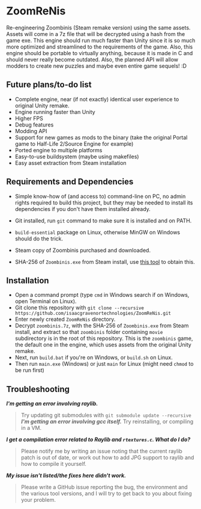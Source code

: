 # ZoomReNis
 Re-engineering Zoombinis (Steam remake version) using the same assets. Assets will come in a 7z file that will be decrypted using a hash from the game exe. This engine should run much faster than Unity since it is so much more optimized and streamlined to the requirements of the game. Also, this engine should be portable to virtually anything, because it is made in C and should never really become outdated. Also, the planned API will allow modders to create new puzzles and maybe even entire game sequels! :D

## Future plans/to-do list
- Complete engine, near (if not exactly) identical user experience to original Unity remake.  
- Engine running faster than Unity  
- Higher FPS  
- Debug features  
- Modding API  
- Support for new games as mods to the binary (take the original Portal game to Half-Life 2/Source Engine for example)  
- Ported engine to multiple platforms  
- Easy-to-use buildsystem (maybe using makefiles)  
- Easy asset extraction from Steam installation  
  
## Requirements and Dependencies
- Simple know-how of (and access to) command-line on PC, no admin rights required to build this project, but they may be needed to install its dependencies if you don't have them installed already.  
  
- Git installed, run ``git`` command to make sure it is installed and on PATH.  
  
- `build-essential` package on Linux, otherwise MinGW on Windows should do the trick.  
  
- Steam copy of Zoombinis purchased and downloaded.
  
- SHA-256 of `Zoombinis.exe` from Steam install, use [this tool](https://emn178.github.io/online-tools/sha256_checksum.html) to obtain this. 
  
## Installation
- Open a command prompt (type ``cmd`` in Windows search if on Windows, open Terminal on Linux).  
- Git clone this repository with ``git clone --recursive https://github.com/isaacgravenortechnologies/ZoomReNis.git``  
- Enter newly created ``ZoomReNis`` directory.  
- Decrypt `zoombinis.7z`, with the SHA-256 of `Zoombinis.exe` from Steam install, and extract so that `zoombinis` folder containing `movie` subdirectory is in the root of this repository. This is the `zoombinis` game, the default one in the engine, which uses assets from the original Unity remake.  
- Next, run `build.bat` if you're on Windows, or `build.sh` on Linux.  
- Then run `main.exe` (Windows) or just `main` for Linux (might need `chmod` to be run first)  
  
## Troubleshooting
***I'm getting an error involving raylib.***
> Try updating git submodules with ``git submodule update --recursive``
***I'm getting an error involving gcc itself.***
> Try reinstalling, or compiling in a VM.  

***I get a compilation error related to Raylib and ``rtextures.c``. What do I do?***  
> Please notify me by writing an issue noting that the current raylib patch is out of date, or work out how to add JPG support to raylib and how to compile it yourself.
  
***My issue isn't listed/the fixes here didn't work.***
> Please write a GitHub issue reporting the bug, the environment and the various tool versions, and I will try to get back to you about fixing your problem.
  
